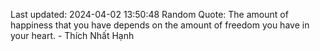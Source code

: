 Last updated: 2024-04-02 13:50:48
Random Quote: The amount of happiness that you have depends on the amount of freedom you have in your heart. - Thích Nhất Hạnh